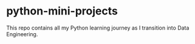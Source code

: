 # python-mini-projects
This repo contains all my Python learning journey as I transition into Data Engineering.
